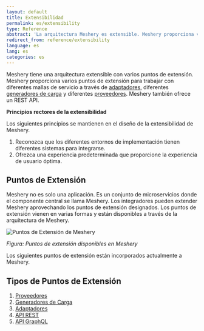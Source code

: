 ```yaml
---
layout: default
title: Extensibilidad
permalink: es/extensibility
type: Reference
abstract: 'La arquitectura Meshery es extensible. Meshery proporciona varios puntos de extensión para trabajar con diferentes mallas de servicio a través de <a href="extensibility#adapters">adaptadores</a>, <a href="extensibility#load-generators">generadores de carga</a> and <a href="extensibility#providers">providers</a>.'
redirect_from: reference/extensibility
language: es
lang: es
categories: es
---
```


Meshery tiene una arquitectura extensible con varios puntos de extensión. Meshery proporciona varios puntos de extensión para trabajar con diferentes mallas de servicio a través de [adaptadores]({{site.baseurl}}/es/extensibility/adapters), diferentes [generadores de carga]({{site.baseurl}}/es/extensibility/load-generators) y diferentes [proveedores]({{site.baseurl}}/es/extensibility/providers). Meshery también ofrece un REST API.

**Principios rectores de la extensibilidad**

Los siguientes principios se mantienen en el diseño de la extensibilidad de Meshery.

1. Reconozca que los diferentes entornos de implementación tienen diferentes sistemas para integrarse.
1. Ofrezca una experiencia predeterminada que proporcione la experiencia de usuario óptima.

## Puntos de Extensión

Meshery no es solo una aplicación. Es un conjunto de microservicios donde el componente central se llama Meshery. Los integradores pueden extender Meshery aprovechando los puntos de extensión designados. Los puntos de extensión vienen en varias formas y están disponibles a través de la arquitectura de Meshery.

![Puntos de Extensión de Meshery ]({{site.baseurl}}/assets/img/architecture/meshery_extension_points.svg)

_Figura: Puntos de extensión disponibles en Meshery_

Los siguientes puntos de extensión están incorporados actualmente a Meshery.

## Tipos de Puntos de Extensión

1. [Proveedores]({{site.baseurl}}/es/extensibility/providers)
1. [Generadores de Carga]({{site.baseurl}}/es/extensibility/load-generators)
1. [Adaptadores]({{site.baseurl}}/es/extensibility/adapters)
1. [API REST]({{site.baseurl}}/es/extensibility/api#rest)
1. [API GraphQL]({{site.baseurl}}/es/extensibility/api#graphql)
